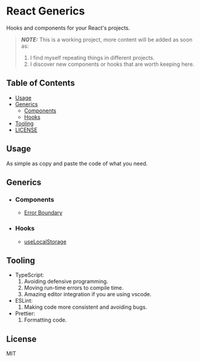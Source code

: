 # React Generics

Hooks and components for your React's projects.

> **_NOTE:_** This is a working project, more content will be added as soon as:
>
> 1.  I find myself repeating things in different projects.
> 2.  I discover new components or hooks that are worth keeping here.

## Table of Contents

- [Usage](#usage)
- [Generics](#generics)
  - [Components](#components)
  - [Hooks](#hooks)
- [Tooling](#tooling)
- [LICENSE](#license)

## Usage

As simple as copy and paste the code of what you need.

## Generics

- ### Components
  - [Error Boundary](https://github.com/andreslemusm/react-generics/blob/main/src/components/ErrorBoundary.tsx)
- ### Hooks
  - [useLocalStorage](https://github.com/andreslemusm/react-generics/blob/main/src/hooks/useLocalStorage.ts)

## Tooling

- TypeScript:
  1. Avoiding defensive programming.
  2. Moving run-time errors to compile time.
  3. Amazing editor integration if you are using vscode.
- ESLint:
  1. Making code more consistent and avoiding bugs.
- Prettier:
  1. Formatting code.

## License

MIT
